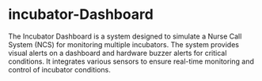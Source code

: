 # incubator-Dashboard
The Incubator Dashboard is a system designed to simulate a Nurse Call System (NCS) for monitoring multiple incubators. The system provides visual alerts on a dashboard and hardware buzzer alerts for critical conditions. It integrates various sensors to ensure real-time monitoring and control of incubator conditions.
